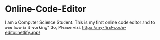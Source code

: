 # Online-Code-Editor
I am a Computer Science Student. This is my first online code editor and to see how is it working? So, Please visit https://my-first-code-editor.netlify.app/
